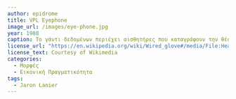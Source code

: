 ```yaml
---
author: epidrome
title: VPL Eyephone 
image_url: /images/eye-phone.jpg
year: 1988
caption: Το γάντι δεδομένων περιέχει αισθητήρες που καταγράφουν την θέση του χεριού και τις κινήσεις των δακτύλων, έτσι ώστε να υπάρχει λεπτομερής χειρισμός στο περιβάλλον εικονικής πραγματικότητας που απεικονίζεται στην μάσκα. Η δυνατότητα του χρήστη όχι μόνο να πλοηγηθεί, αλλά κυρίως να εκφραστεί σωματικά και να χειριστεί με μεγάλη ακρίβεια τον εικονικό εαυτό και περιβάλλον ήταν τα θεμέλια στο πρώτο εμπορικό σύστημα εικονικής πραγματικότητας. 
license_url: "https://en.wikipedia.org/wiki/Wired_glove#/media/File:Head-mounted_display_and_wired_gloves,_Ames_Research_Center.jpg" 
license_text: Courtesy of Wikimedia 
categories:
  - Μορφές 
  - Εικονική Πραγματικότητα 
tags:
  - Jaron Lanier
---
```

